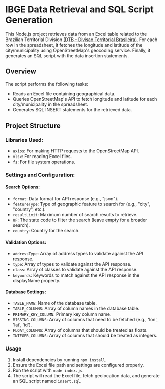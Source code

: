 # IBGE Data Retrieval and SQL Script Generation

This Node.js project retrieves data from an Excel table related to the Brazilian Territorial Division [(DTB - Divisao Territorial Brasileira)](https://www.ibge.gov.br/geociencias/organizacao-do-territorio/estrutura-territorial/23701-divisao-territorial-brasileira.html). For each row in the spreadsheet, it fetches the longitude and latitude of the city/municipality using OpenStreetMap's geocoding service. Finally, it generates an SQL script with the data insertion statements.

## Overview

The script performs the following tasks:
- Reads an Excel file containing geographical data.
- Queries OpenStreetMap's API to fetch longitude and latitude for each city/municipality in the spreadsheet.
- Generates SQL INSERT statements for the retrieved data.

## Project Structure

### Libraries Used:
- `axios`: For making HTTP requests to the OpenStreetMap API.
- `xlsx`: For reading Excel files.
- `fs`: For file system operations.

### Settings and Configuration:

#### Search Options:
- `format`: Data format for API response (e.g., "json").
- `featureType`: Type of geographic feature to search for (e.g., "city", "country", etc.).
- `resultLimit`: Maximum number of search results to retrieve.
- `UF`: The state code to filter the search (leave empty for a broader search).
- `country`: Country for the search.

#### Validation Options:
- `addressType`: Array of address types to validate against the API response.
- `type`: Array of types to validate against the API response.
- `class`: Array of classes to validate against the API response.
- `keywords`: Keywords to match against the API response in the displayName property.

#### Database Settings:
- `TABLE_NAME`: Name of the database table.
- `TABLE_COLUMNS`: Array of column names in the database table.
- `PRIMARY_KEY_COLUMN`: Primary key column name.
- `MISSING_COLUMNS`: Array of columns that need to be fetched (e.g., 'lon', 'lat', 'id').
- `FLOAT_COLUMNS`: Array of columns that should be treated as floats.
- `INTEGER_COLUMNS`: Array of columns that should be treated as integers.

### Usage

1. Install dependencies by running `npm install`.
2. Ensure the Excel file path and settings are configured properly.
3. Run the script with `node index.js`.
4. The script will read the Excel file, fetch geolocation data, and generate an SQL script named `insert.sql`.
